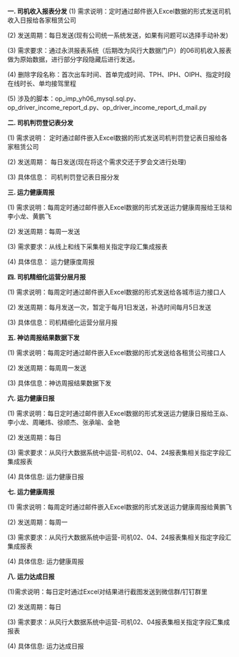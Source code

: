 **一. 司机收入报表分发** 
(1) 需求说明：定时通过邮件嵌入Excel数据的形式发送司机收入日报给各家租赁公司

(2) 发送周期：每日发送(现有公司统一系统发送，如果有问题可以选择手动补发)

(3) 需求要求：通过永洪报表系统（后期改为风行大数据门户）的06司机收入报表做为原始数据，进行部分字段隐藏后进行发送。

(4) 删除字段名称：首次出车时间、首单完成时间、TPH、IPH、OIPH、指定时段在线时长、单均接驾里程

(5) 涉及的脚本：op_imp_yh06_mysql.sql.py、op_driver_income_report_d.py、op_driver_income_report_d_mail.py

**二. 司机判罚登记表分发**

(1) 需求说明： 定时通过邮件嵌入Excel数据的形式发送司机判罚登记表日报给各家租赁公司

(2) 发送周期： 每日发送(现在将这个需求交还于罗会文进行处理)

(3) 具体信息： 司机判罚登记表日报分发

**三. 运力健康周报**

(1) 需求说明：每周定时通过邮件嵌入Excel数据的形式发送运力健康周报给王琰和李小龙、黄鹏飞

(2) 发送周期：每周一发送

(3) 需求要求：从线上和线下采集相关指定字段汇集成报表

(4) 具体信息： 运力健康度周报

**四. 司机精细化运营分层月报**

(1) 需求说明：每周定时通过邮件嵌入Excel数据的形式发送给各城市运力接口人

(2) 发送周期：每月发送一次，暂定于每月1日发送，补选时间每月5日发送

(3) 具体信息：司机精细化运营分层月报

**五. 神访周报结果数据下发**

(1) 需求说明：每周定时通过邮件嵌入Excel数据的形式发送给各租赁公司接口人

(2) 发送周期：每周周一发送

(3) 具体信息：神访周报结果数据下发

**六. 运力健康日报**

(1) 需求说明：每日定时通过邮件嵌入Excel数据的形式发送运力健康日报给王焱、李小龙、周曦炜、徐顺杰、张承喻、金艳

(2) 发送周期：每日

(3) 需求要求：从风行大数据系统中运营-司机02、04、24报表集相关指定字段汇集成报表

(4) 具体信息: 运力健康日报


**七. 运力健康周报**

(1) 需求说明：每周定时通过邮件嵌入Excel数据的形式发送运力健康周报给黄鹏飞

(2) 发送周期：每周一

(3) 需求要求：从风行大数据系统中运营-司机02、04、24报表集相关指定字段汇集成报表

(4) 具体信息: 运力健康周报

**八. 运力达成日报**

(1)需求说明：每日定时通过Excel对结果进行截图发送到微信群/钉钉群里

(2) 发送周期：每日

(3) 需求要求：从风行大数据系统中运营-司机02、04报表集相关指定字段汇集成报表

(4) 具体信息: 运力达成日报

